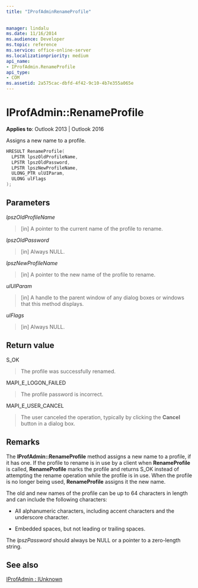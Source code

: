 ```yaml
---
title: "IProfAdminRenameProfile"
 
 
manager: lindalu
ms.date: 11/16/2014
ms.audience: Developer
ms.topic: reference
ms.service: office-online-server
ms.localizationpriority: medium
api_name:
- IProfAdmin.RenameProfile
api_type:
- COM
ms.assetid: 2a575cac-dbfd-4f42-9c10-4b7e355a065e
---
```


# IProfAdmin::RenameProfile

  
  
**Applies to**: Outlook 2013 | Outlook 2016 
  
Assigns a new name to a profile.
  
```cpp
HRESULT RenameProfile(
  LPSTR lpszOldProfileName,
  LPSTR lpszOldPassword,
  LPSTR lpszNewProfileName,
  ULONG_PTR ulUIParam,
  ULONG ulFlags
);
```

## Parameters

 _lpszOldProfileName_
  
> [in] A pointer to the current name of the profile to rename.
    
 _lpszOldPassword_
  
> [in] Always NULL.
    
 _lpszNewProfileName_
  
> [in] A pointer to the new name of the profile to rename.
    
 _ulUIParam_
  
> [in] A handle to the parent window of any dialog boxes or windows that this method displays. 
    
 _ulFlags_
  
> [in] Always NULL.
    
## Return value

S_OK 
  
> The profile was successfully renamed.
    
MAPI_E_LOGON_FAILED 
  
> The profile password is incorrect.
    
MAPI_E_USER_CANCEL 
  
> The user canceled the operation, typically by clicking the **Cancel** button in a dialog box. 
    
## Remarks

The **IProfAdmin::RenameProfile** method assigns a new name to a profile, if it has one. If the profile to rename is in use by a client when **RenameProfile** is called, **RenameProfile** marks the profile and returns S_OK instead of attempting the rename operation while the profile is in use. When the profile is no longer being used, **RenameProfile** assigns it the new name. 
  
The old and new names of the profile can be up to 64 characters in length and can include the following characters:
  
- All alphanumeric characters, including accent characters and the underscore character.
    
- Embedded spaces, but not leading or trailing spaces.
    
The  _lpszPassword_ should always be NULL or a pointer to a zero-length string. 
  
## See also



[IProfAdmin : IUnknown](iprofadminiunknown.md)

